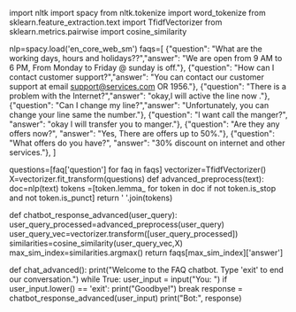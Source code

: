 
import nltk
import spacy
from nltk.tokenize import word_tokenize
from sklearn.feature_extraction.text import TfidfVectorizer
from sklearn.metrics.pairwise import cosine_similarity
     
nlp=spacy.load('en_core_web_sm')
faqs=[
    {"question": "What are the working days, hours and holidays??","answer": "We are open from 9 AM to 6 PM, From Monday to Friday @ sunday is off."},
    {"question": "How can I contact customer support?","answer": "You can contact our customer support at email support@services.com OR 1956."},
    {"question": "There is a problem with the Internet?","answer": "okay,l will active the line now ."},
    {"question": "Can I change my line?","answer": "Unfortunately, you can change your line same the number."},
    {"question": "l want call the manger?", "answer": "okay l will transfer you to manger."},
    {"question": "Are they any offers now?", "answer": "Yes, There are offers up to 50%."},
    {"question": "What offers do you have?", "answer": "30% discount on internet and other services."},
]
     
questions=[faq['question'] for faq in faqs]
vectorizer=TfidfVectorizer()
X=vectorizer.fit_transform(questions)
def advanced_preprocess(text):
  doc=nlp(text)
  tokens =[token.lemma_ for token in doc if not token.is_stop and not token.is_punct]
  return ' '.join(tokens)

def chatbot_response_advanced(user_query):
  user_query_processed=advanced_preprocess(user_query)
  user_query_vec=vectorizer.transform([user_query_processed])
  similarities=cosine_similarity(user_query_vec,X)
  max_sim_index=similarities.argmax()
  return faqs[max_sim_index]['answer']
     

def chat_advanced():
    print("Welcome to the FAQ chatbot. Type 'exit' to end our conversation.")
    while True:
        user_input = input("You: ")
        if user_input.lower() == 'exit':
            print("Goodbye!")
            break
        response = chatbot_response_advanced(user_input)
        print("Bot:", response)

